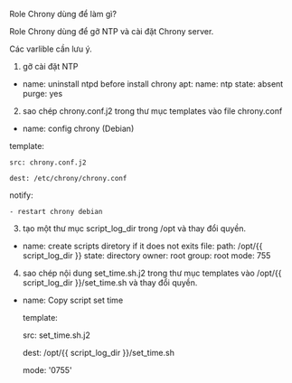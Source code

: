Role Chrony dùng để làm gì?

Role Chrony dùng để gỡ NTP và cài đặt Chrony server.

Các varlible cần lưu ý.

01. gỡ cài đặt NTP

- name: uninstall ntpd before install chrony
  apt:
    name: ntp
    state: absent
    purge: yes


02. sao chép chrony.conf.j2 trong thư mục templates vào file chrony.conf

 - name: config chrony (Debian)

  template:

    src: chrony.conf.j2

    dest: /etc/chrony/chrony.conf
    
  notify:

    - restart chrony debian


03.  tạo một thư mục script_log_dir trong /opt và  thay đổi quyền.

 - name: create scripts diretory if it does not exits
  file: 
    path: /opt/{{ script_log_dir }}
    state: directory
    owner: root
    group: root
    mode: 755

04. sao chép nội dung set_time.sh.j2 trong thư mục templates vào /opt/{{ script_log_dir }}/set_time.sh và thay đổi quyền.

- name: Copy script set time

  template:

    src: set_time.sh.j2

    dest: /opt/{{ script_log_dir }}/set_time.sh

    mode: '0755'


